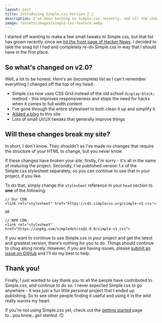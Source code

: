 ```yaml
---
layout: post
title: Introducing Simple.css Version 2 🎉
description: I've been hacking on Simple.css recently, and all the changes have accumulated into a new major version. Say hello to Simple.css version 2.
image: /assets/images/simple-css-feature.webp
---
```

I started off wanting to make a few small tweaks to Simple.css, but that list has grown recently since we [hit the front page of Hacker News](https://news.ycombinator.com/item?id=29929438). I decided to take the snag list I had and completely re-do Simple.css in way that I should have in the first place.

## So what's changed on v2.0?
Well, a lot to be honest. Here's an (incomplete) list as I can't remember everything I changed off the top of my head:

* Simple.css now uses CSS Grid instead of the old school `display:block;` method - this improves responsiveness and stops the need for hacks when it comes to full width content
* I've gone through the entire stylesheet to both clean it up and simplify it
* [Added a blog](/hello-world) to this site
* Lots of small UI/UX tweaks that generally improve things

## Will these changes break my site?
In short, I don't know. They shouldn't as I've made no changes that require the structure of your HTML to change, but you never know.

If these changes have broken your site, firstly, I'm sorry - it's all in the name of maturing the project. Secondly, I've published version 1.x of the Simple.css stylesheet separately, so you can continue to use that in your project, if you like.

To do that, simply change the `stylesheet` reference in your `head` section to **one** of the following:

```
// Our CDN
<link rel="stylesheet" href="https://cdn.simplecss.org/simple-v1.css">

OR

// NPM CDN
<link rel="stylesheet" href="https://unpkg.com/simpledotcss@2.0.0/simple-v1.css">
```

If you want to continue to use Simple.css in your project and get the latest and greatest version, there's nothing for you to do. Things should continue to chug along nicely. However, if you are having issues, please [submit an issue on GitHub](https://github.com/kevquirk/simple.css/issues) and I'll do my best to help.

## Thank you!

Finally, I just wanted to say thank you to all the people have contributed to Simple.css, and continue to do so. I never expected Simple.css to go anywhere - it was just a fun little personal project that I ended up publishing. So to see other people finding it useful and using it in the wild really warms my heart.

If you're not using Simple.css yet, check out the [getting started](https://github.com/kevquirk/simple.css/wiki/Getting-Started-With-Simple.css) page to...you know...*get started*. 🙃
